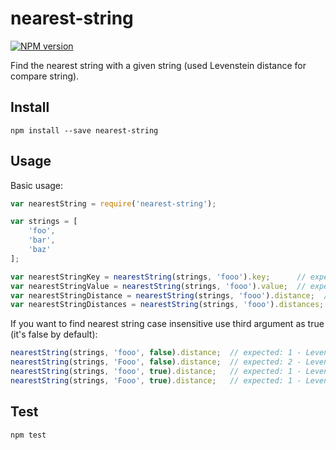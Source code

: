 # nearest-string

[![NPM version](https://img.shields.io/npm/v/nearest-string.svg)](https://www.npmjs.com/package/nearest-string)

Find the nearest string with a given string (used Levenstein distance for compare string).

## Install

```
npm install --save nearest-string
```

## Usage

Basic usage:

```js
var nearestString = require('nearest-string');

var strings = [
    'foo',
    'bar',
    'baz'
];

var nearestStringKey = nearestString(strings, 'fooo').key;      // expected: 0
var nearestStringValue = nearestString(strings, 'fooo').value;  // expected: foo
var nearestStringDistance = nearestString(strings, 'fooo').distance;  // expected: 1 - Levenstein distance
var nearestStringDistances = nearestString(strings, 'fooo').distances;  // expected: [ 1, 4, 4 ] - array of Levenstein distances

```

If you want to find nearest string case insensitive use third argument as true (it's false by default):

```js
nearestString(strings, 'fooo', false).distance;  // expected: 1 - Levenstein distance case sensitive
nearestString(strings, 'Fooo', false).distance;  // expected: 2 - Levenstein distance case sensitive
nearestString(strings, 'fooo', true).distance;   // expected: 1 - Levenstein distance case insensitive
nearestString(strings, 'Fooo', true).distance;   // expected: 1 - Levenstein distance case insensitive
```

## Test

```
npm test
```
